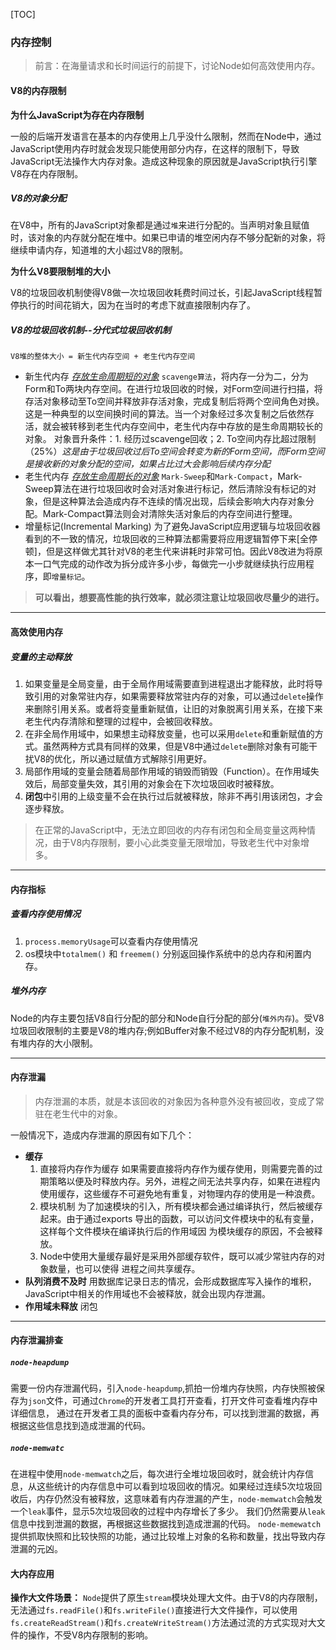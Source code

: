 [TOC]

### 内存控制
> 前言：在海量请求和长时间运行的前提下，讨论Node如何高效使用内存。


#### V8的内存限制

**为什么JavaScript为存在内存限制**

一般的后端开发语言在基本的内存使用上几乎没什么限制，然而在Node中，通过JavaScript使用内存时就会发现只能使用部分内存，在这样的限制下，导致JavaScript无法操作大内存对象。造成这种现象的原因就是JavaScript执行引擎V8存在内存限制。

##### V8的对象分配

在V8中，所有的JavaScript对象都是通过`堆`来进行分配的。当声明对象且赋值时，该对象的内存就分配在堆中。如果已申请的堆空闲内存不够分配新的对象，将继续申请内存，知道堆的大小超过V8的限制。

**为什么V8要限制堆的大小**

V8的垃圾回收机制使得V8做一次垃圾回收耗费时间过长，引起JavaScript线程暂停执行的时间花销大，因为在当时的考虑下就直接限制内存了。

##### V8的垃圾回收机制--**分代式垃圾回收机制**

`V8堆的整体大小 = 新生代内存空间 + 老生代内存空间`
- 新生代内存 <u>*存放生命周期短的对象*</u>
  `scavenge算法`，将内存一分为二，分为Form和To两块内存空间。在进行垃圾回收的时候，对Form空间进行扫描，将存活对象移动至To空间并释放非存活对象，完成复制后将两个空间角色对换。这是一种典型的以空间换时间的算法。当一个对象经过多次复制之后依然存活，就会被转移到老生代内存空间中，老生代内存中存放的是生命周期较长的对象。
  对象晋升条件：1. 经历过scavenge回收；2. To空间内存比超过限制（25%）*这是由于垃圾回收过后To空间会转变为新的Form空间，而Form空间是接收新的对象分配的空间，如果占比过大会影响后续内存分配*
- 老生代内存 <u>*存放生命周期长的对象*</u>
  `Mark-Sweep`和`Mark-Compact`，Mark-Sweep算法在进行垃圾回收时会对活对象进行标记，然后清除没有标记的对象，但是这种算法会造成内存不连续的情况出现，后续会影响大内存对象分配。Mark-Compact算法则会对清除失活对象后的内存空间进行整理。
- 增量标记(Incremental Marking)
  为了避免JavaScript应用逻辑与垃圾回收器看到的不一致的情况，垃圾回收的三种算法都需要将应用逻辑暂停下来[全停顿]，但是这样做尤其针对V8的老生代来讲耗时非常可怕。因此V8改进为将原本一口气完成的动作改为拆分成许多小步，每做完一小步就继续执行应用程序，即`增量标记`。

> **可以看出，想要高性能的执行效率，就必须注意让垃圾回收尽量少的进行。**

* * *

#### 高效使用内存

##### 变量的主动释放

1. 如果变量是全局变量，由于全局作用域需要直到进程退出才能释放，此时将导致引用的对象常驻内存，如果需要释放常驻内存的对象，可以通过`delete`操作来删除引用关系。或者将变量重新赋值，让旧的对象脱离引用关系，在接下来老生代内存清除和整理的过程中，会被回收释放。
2. 在非全局作用域中，如果想主动释放变量，也可以采用`delete`和重新赋值的方式。虽然两种方式具有同样的效果，但是V8中通过`delete`删除对象有可能干扰V8的优化，所以通过赋值方式解除引用更好。
3. 局部作用域的变量会随着局部作用域的销毁而销毁（Function）。在作用域失效后，局部变量失效，其引用的对象会在下次垃圾回收时被释放。
4. **闭包**中引用的上级变量不会在执行过后就被释放，除非不再引用该闭包，才会逐步释放。

> 在正常的JavaScript中，无法立即回收的内存有闭包和全局变量这两种情况，由于V8内存限制，要小心此类变量无限增加，导致老生代中对象增多。

* * *

#### 内存指标

##### 查看内存使用情况

1. `process.memoryUsage`可以查看内存使用情况
2. os模块中`totalmem()` 和 `freemem()` 分别返回操作系统中的总内存和闲置内存。
##### 堆外内存

Node的内存主要包括V8自行分配的部分和Node自行分配的部分(`堆外内存`)。受V8垃圾回收限制的主要是V8的堆内存;例如Buffer对象不经过V8的内存分配机制，没有堆内存的大小限制。

* * *

#### 内存泄漏

> 内存泄漏的本质，就是本该回收的对象因为各种意外没有被回收，变成了常驻在老生代中的对象。

一般情况下，造成内存泄漏的原因有如下几个：
- **缓存**
  1. 直接将内存作为缓存
 如果需要直接将内存作为缓存使用，则需要完善的过期策略以便及时释放内存。另外，进程之间无法共享内存，如果在进程内使用缓存，这些缓存不可避免地有重复，对物理内存的使用是一种浪费。
  2. 模块机制
  为了加速模块的引入，所有模块都会通过编译执行，然后被缓存起来。由于通过exports      导出的函数，可以访问文件模块中的私有变量，这样每个文件模块在编译执行后的作用域因        为模块缓存的原因，不会被释放。
  3. Node中使用大量缓存最好是采用外部缓存软件，既可以减少常驻内存的对象数量，也可以使得  进程之间共享缓存。
- **队列消费不及时**
  用数据库记录日志的情况，会形成数据库写入操作的堆积，JavaScript中相关的作用域也不会被释放，就会出现内存泄漏。
- **作用域未释放**
  闭包
    

* * *


#### 内存泄漏排查

##### `node-heapdump`

需要一份内存泄漏代码，引入`node-heapdump`,抓拍一份堆内存快照，内存快照被保存为`json`文件，可通过`Chrome`的开发者工具打开查看，打开文件可查看堆内存中详细信息，
通过在开发者工具的面板中查看内存分布，可以找到泄漏的数据，再根据这些信息找到造成泄漏的代码。

##### `node-memwatc`

在进程中使用`node-memwatch`之后，每次进行全堆垃圾回收时，就会统计内存信息，从这些统计的内存信息中可以看到垃圾回收的情况。如果经过连续5次垃圾回收后，内存仍然没有被释放，这意味着有内存泄漏的产生，`node-memwatch`会触发一个`leak`事件，显示5次垃圾回收的过程中内存增长了多少。
我们仍然需要从`leak`信息中找到泄漏的数据，再根据这些数据找到造成泄漏的代码。
`node-memewatch`提供抓取快照和比较快照的功能，通过比较堆上对象的名称和数量，找出导致内存泄漏的元凶。

#### 大内存应用
**操作大文件场景：**
`Node`提供了原生`stream`模块处理大文件。由于V8的内存限制，无法通过`fs.readFile()`和`fs.writeFile()`直接进行大文件操作，可以使用`fs.createReadStream()`和`fs.createWriteStream()`方法通过流的方式实现对大文件的操作，不受V8内存限制的影响。